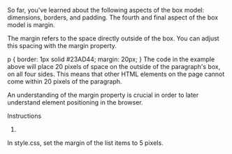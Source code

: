 So far, you've learned about the following aspects of the box model: dimensions, borders, and padding. The fourth and final aspect of the box model is margin.

The margin refers to the space directly outside of the box. You can adjust this spacing with the margin property.

p {
  border: 1px solid #23AD44;
  margin: 20px;
}
The code in the example above will place 20 pixels of space on the outside of the paragraph's box, on all four sides. This means that other HTML elements on the page cannot come within 20 pixels of the paragraph.

An understanding of the margin property is crucial in order to later understand element positioning in the browser.

Instructions

1.
In style.css, set the margin of the list items to 5 pixels.
